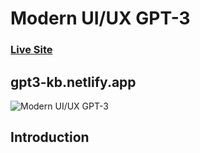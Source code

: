 # Modern UI/UX GPT-3
### [Live Site](gpt3-kb.netlify.app)

## gpt3-kb.netlify.app

![Modern UI/UX GPT-3](https://i.ibb.co/TR5LW9z/image.png)


## Introduction

<!-- You might be wondering, what are the prerequisites for building such an amazing website? Don't worry, this course is completely beginner-friendly! We're going to start easy and them move to more complex topics. Every step of the way will be explained. Alongside building the website, you'll learn: -->

<!-- - React Functional components and their reusability
- React file and folder structure
- Fundamental CSS properties to master flex & grid
- Fundamentals of the CSS BEM Model
- From soft and pleasant animations to complex gradients
- Perfectly placed media queries for satisfactory responsiveness covering almost devices
- And at the end you'll learn how to deploy your websites to extremely fast servers and give them a custom domain name. -->
